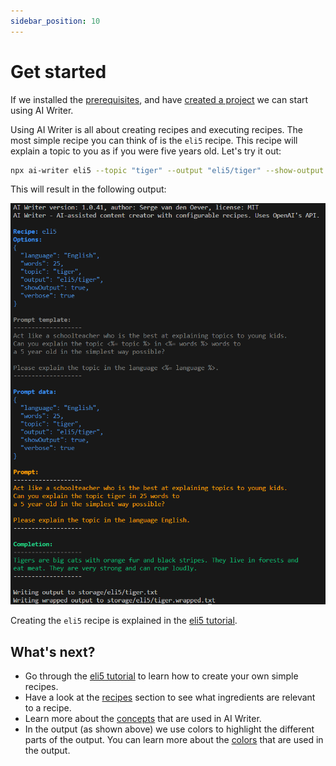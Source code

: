 ```yaml
---
sidebar_position: 10
---
```


# Get started

If we installed the [prerequisites](./prerequisites), and have [created a project](./create-a-project) we can start using AI Writer.


Using AI Writer is all about creating recipes and executing recipes. The most simple recipe you can think of is the `eli5` recipe. This recipe will explain a topic to you as if you were five years old. Let's try it out:
    
```bash
npx ai-writer eli5 --topic "tiger" --output "eli5/tiger" --show-output --verbose
```

This will result in the following output:

![](get-started/r6o9pmc696.png)

Creating the `eli5` recipe is explained in the [eli5 tutorial](./category/tutorial---eli5-recipe).

## What's next?

- Go through the [eli5 tutorial](./category/tutorial---eli5-recipe) to learn how to create your own simple recipes.
- Have a look at the [recipes](./category/recipes) section to see what ingredients are relevant to a recipe.
- Learn more about the [concepts](./concepts) that are used in AI Writer.
- In the output (as shown above) we use colors to highlight the different parts of the output. You can learn more about the [colors](./concepts/colors) that are used in the output.

